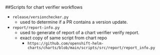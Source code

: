 ##Scripts for chart verifier workflows


- ```release/versionchecker.py```
    - used to determine if a PR contains a version update. 
- ```report/report-info.py```
    - used to generate of report of a chart verifier verify report.
    - exact copy of same script from chart repo    
      - ```https://github.com/openshift-helm-charts/charts/blob/main/scripts/src/report/report_info.py```
